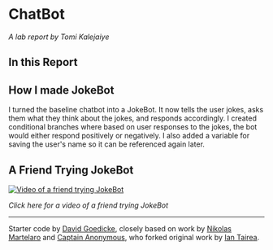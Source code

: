 # ChatBot

*A lab report by Tomi Kalejaiye*

## In this Report

## How I made JokeBot

I turned the baseline chatbot into a JokeBot. It now tells the user jokes, asks them what they think about the jokes, and responds accordingly. I created conditional branches where based on user responses to the jokes, the bot would either respond positively or negatively. I also added a variable for saving the user's name so it can be referenced again later. 

## A Friend Trying JokeBot

[![Video of a friend trying JokeBot](https://imgur.com/jP7gmGz.jpg)](https://photos.app.goo.gl/VNXtSHFzkjLne2gP6)

*Click here for a video of a friend trying JokeBot*

---
Starter code by [David Goedicke](mailto:da.goedicke@gmail.com), closely based on work by [Nikolas Martelaro](mailto:nmartelaro@gmail.com) and [Captain Anonymous](https://codepen.io/anon/pen/PEVYXz), who forked original work by [Ian Tairea](https://codepen.io/mrtairea/pen/yJapwv).
